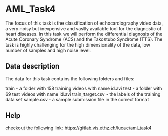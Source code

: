 # AML_Task4

The focus of this task is the classification of echocardiography video data, a very noisy but inexpensive and vastly available tool for the diagnostic of heart diseases. In this task we will perform the differential diagnosis of the Acute Coronary Syndrome (ACS) and the Takostubo Syndrome (TTS). The task is highly challenging for the high dimensionality of the data, low number of samples and high noise level.

## Data description

The data for this task contains the following folders and files:

train - a folder with 158 training videos with name id.avi
test - a folder with 69 test videos with name id.avi
train_target.csv - the labels of the training data set
sample.csv - a sample submission file in the correct format

## Help

checkout the following link: https://gitlab.vis.ethz.ch/lucac/aml_task4
